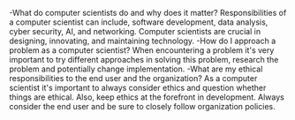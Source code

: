 -What do computer scientists do and why does it matter?	Responsibilities of a computer scientist can include, software development, data analysis, cyber security, AI, and networking. Computer scientists are crucial in designing, innovating, and maintaining technology. 
-How do I approach a problem as a computer scientist?
When encountering a problem it's very important to try different approaches in solving this problem, research the problem and potentially change implementation. 
-What are my ethical responsibilities to the end user and the organization?
As a computer scientist it's important to always consider ethics and question whether things are ethical. Also, keep ethics at the forefront in development. Always consider the end user and be sure to closely follow organization policies. 
